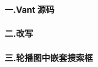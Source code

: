 

# 一.Vant 源码
<template>
  <div>
    我是底部
    <van-swipe class="my-swipe" :autoplay="3000" indicator-color="white">
      <van-swipe-item>1</van-swipe-item>
      <van-swipe-item>2</van-swipe-item>
      <van-swipe-item>3</van-swipe-item>
      <van-swipe-item>4</van-swipe-item>
    </van-swipe>
  </div>
</template>

<script>
export default {
  data() {
    return {};
  },

  methods: {},
};
</script>

<style lang="less" scoped>
  .my-swipe .van-swipe-item {
    color: #fff;
    font-size: 20px;
    line-height: 150px;
    text-align: center;
    background-color: #39a9ed;
  }
</style>


# 二.改写
<template>
  <van-nav-bar title="标题" />
  <van-swipe class="my-swipe" :autoplay="3000" indicator-color="white">
                                                 <!-- 小球的颜色 -->
    <van-swipe-item v-for="item in list" :key="item">
      <img :src="item" alt="" />
    </van-swipe-item>
  </van-swipe>
</template>

<script lang="ts">
import { ref, onMounted } from "vue";
              //onMounted 是vue3 的 生命周期钩子
export default {
  setup() {
    const list = ref<string[]>([]);
	// list[]为:空
    onMounted(() => {
      fetch("http://www.pudge.wang:4000/home/banner")
        .then((response) => response.json())
        .then((res) => {
          //   console.log(res.result.list);
          list.value = res.result.list;
        });
    });
    return {
      list,
    };
  },
};
</script>

<style lang="less" scoped>
.my-swipe .van-swipe-item {
  height: 250px;

  img {
    width: 100%;
    height: 100%;
  }
}

/* /deep/ 是vue3 的写法，可以改写 Vant 的 css 样式 */
/* :deep()是vue2 的写法，可以改写 Vant 的 css 样式 */
/deep/.van-swipe__indicator {
  width: 30px;
  height: 8px;
  background: green;
  border-radius: 4px;
}
</style>



# 三.轮播图中嵌套搜索框
<template>
  <van-nav-bar title="标题" />
  <div class="ban">
    <van-search v-model="value" background="transparent" shape="round" placeholder="请输入搜索关键词" />
                                <!-- 搜索框添加透明度          边框为：圆形  -->
    <van-swipe class="my-swipe" :autoplay="3000" indicator-color="white">
      <van-swipe-item v-for="item in list" :key="item">
        <img :src="item" alt="" />
      </van-swipe-item>
    </van-swipe>
  </div>
</template>

<script lang="ts">
import { ref, onMounted } from "vue";
export default {
  setup() {
    const list = ref<string[]>([]);
    onMounted(() => {
      fetch("http://www.pudge.wang:4000/home/banner")
        .then((response) => response.json())
        .then((res) => {
          //   console.log(res.result.list);
          list.value = res.result.list;
        });
    });
    const value = ref<string>("")
    return {
      list,
      value,
    };
  },
};
</script>

<style lang="less" scoped>
.ban {
   position: relative; 
}

.van-search {
  position: absolute;
  top: 0;
  left: 0;
  z-index: 10;
  width: 100%;
}

/* /deep/ 是vue3 的写法，可以改写 Vant 的 css 样式 */
/* :deep()是vue2 的写法，可以改写 Vant 的 css 样式 */
/* 将ui组件的内部样式进行修改 */
/deep/.van-field__control {
   background: rgba(255,255,255,0.1);
   
    /* 改变input框的字体颜色 */
    #van-search-1-input::placeholder {
    color: red;
  }
}


.my-swipe .van-swipe-item {
  height: 250px;

  img {
    width: 100%;
    height: 100%;
  }
}

/* /deep/ 是vue3 的写法，可以改写 Vant 的 css 样式 */
/* :deep()是vue2 的写法，可以改写 Vant 的 css 样式 */
/* 将ui组件的内部样式进行修改 */
/deep/.van-swipe__indicator {
  width: 30px;
  height: 8px;
  background: green;
  border-radius: 4px;
}

</style>